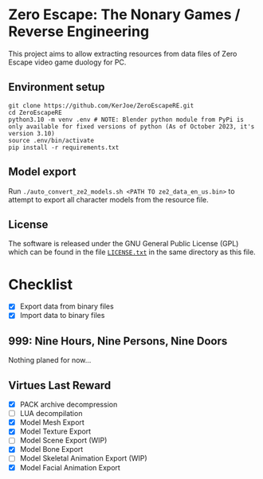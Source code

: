 # Zero Escape: The Nonary Games / Reverse Engineering

This project aims to allow extracting resources from data files of Zero Escape video game duology for PC.

## Environment setup

```
git clone https://github.com/KerJoe/ZeroEscapeRE.git
cd ZeroEscapeRE
python3.10 -m venv .env # NOTE: Blender python module from PyPi is only available for fixed versions of python (As of October 2023, it's version 3.10)
source .env/bin/activate
pip install -r requirements.txt
```

## Model export

Run `./auto_convert_ze2_models.sh <PATH TO ze2_data_en_us.bin>` to attempt to export all character models from the resource file.

## License
The software is released under the GNU General Public License (GPL) which can be found in the file [`LICENSE.txt`](/LICENSE.txt) in the same directory as this file.

# Checklist

* [x] Export data from binary files
* [x] Import data to binary files

## 999: Nine Hours, Nine Persons, Nine Doors

Nothing planed for now...

## Virtues Last Reward
* [x] PACK archive decompression
* [ ] LUA decompilation
* [x] Model Mesh Export
* [x] Model Texture Export
* [ ] Model Scene Export (WIP)
* [x] Model Bone Export
* [ ] Model Skeletal Animation Export (WIP)
* [x] Model Facial Animation Export
